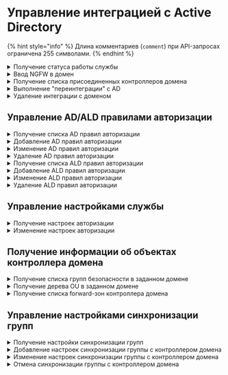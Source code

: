 # Управление интеграцией с Active Directory

{% hint style="info" %}
Длина комментариев (`comment`) при API-запросах ограничена 255 символами.
{% endhint %}

<details>
<summary>Получение статуса работы службы</summary>

```
GET /ad_backend/status
```

**Ответ на успешный запрос:**

```json5
{
    "msg": ["string"] //(Список ошибок)
}
```

Возможные ошибки:

* **no_license** - Лицензия отсутствует | License is not available

</details>

<details>
<summary>Ввод NGFW в домен</summary>

```
POST /ad_backend/domains
```

**Json-тело запроса:**

```json5
{
    "name": "string", 
    "computer_name": "string",
    "dns_ips": ["string"],
    "user": "string",
    "password": "string",
    "ldap_paths": ["string"]
}
```

* `"name"` - имя домена;
* `"computer_name"` - имя компьютера (NGFW) в домене;
* `"dns_ips"` - список IP-адресов контроллеров домена;
* `"user"` - имя пользователя, имеющего права на ввод компьютера в домен;
* `"password"` - пароль пользователя `user`;
* `"ldap_paths"` - список LDAP-путей, по которым будет происходит поиск групп безопасности. Максимум 10 путей, максимальная длина строки - 1024 символа. Если при интеграции передать пустой список, то поиск групп безопасности будет производиться по всему лесу доменов. Если указаны конкретные LDAP-пути, импорт прочих пользователей и групп безопасности будет невозможен.

Ответ: 200 OK

</details>

<details>
<summary>Получение списка присоединенных контроллеров домена</summary>

```
GET /ad_backend/domains
```

**Ответ на успешный запрос:**

```json5
[
    {
        "name": "string",  
        "computer_name": "string",
        "dns_ips": ["string"], 
        "ldap_paths": ["string"],
    },
    ...
]
```

</details>

<details>
<summary>Выполнение "переинтеграции" с AD</summary>

```
PUT /ad_backend/domains/<domain_name>
```

**Json-тело запроса:**

```json5
{
    "computer_name": "string",
    "user": "string",
    "password": "string",
    "ldap_paths": ["string"]
}
```

Ответ: 200 OK

</details>

<details>
<summary>Удаление интеграции с доменом</summary>

```
DELETE /ad_backend/domains/<domain_name>
```

Ответ: 200 OK

При выводе NGFW из домена удаляются все настройки интеграции с контроллером доменом, а
также все настройки синхронизируемых групп. При этом сами
группы и пользователи в них становятся локальными.

Удаление созданного для NGFW компьютера в AD не производится.

</details>

## Управление AD/ALD правилами авторизации

<details>
<summary>Получение списка AD правил авторизации</summary>

```
GET /web/admins/ad?format_type=JSON|CSV&columns=['id','enabled',...]
```

**Параметры запроса:**

* `format_type` - поддерживается `CSV` и `JSON`, по умолчанию `JSON`;
* `columns` - список столбцов, которые попадут в `CSV` отчет, по умолчанию пустой список.

**Ответ на успешный запрос:**

```
[
    {
        "id": "string",
        "enabled": "boolean",
        "role": "integer",
        "group_alias": "string",
        "comment": "string",
    },
    ...
]
```

* `id` - идентификатор правила;
* `enabled` - правило включено/выключено (можно/нельзя по нему зайти в систему);
* `role` - идентификатор уровня доступа правила;
* `group_alias` - алиас группы безопасности;
* `comment` - комментарий.

</details>

<details>
<summary>Добавление AD правил авторизации</summary>

```
POST /web/admins/ad
```

**Json-тело запроса:**

```
{
    "enabled": "boolean",
    "role": "integer",
    "group_alias": "string",
    "comment": "string",
}
```

**Ответ на успешный запрос:**

```
{
    "id": "string",
}
```

* `enabled` - правило включено/выключено (можно/нельзя по нему зайти в систему);
* `role` - идентификатор уровня доступа правила;
* `group_alias` - алиас группы безопасности, тип алиаса должен соответствовать типу домена;
* `comment` - комментарий, максимальная длина 256 символов, **может** быть пустым.

</details>

<details>
<summary>Изменение AD правил авторизации</summary>

```
PATCH /web/admins/ad/$ID
```

`$ID` - идентификатор правила.

**Json-тело запроса:**

```
{
    "enabled": "boolean",
    "role": "integer",
    "group_alias": "string",
    "comment": "string",
}
```

**Ответ на успешный запрос:** 200 OK

**При успехе веб-сессии удаляются.**

* `enabled` - правило включено/выключено (можно/нельзя по нему зайти в систему);
* `role` - идентификатор уровня доступа правила;
* `group_alias` - алиас группы безопасности, тип алиаса должен соответствовать типу домена;
* `comment` - комментарий, максимальная длина 256 символов, **может** быть пустым.

</details>

<details>
<summary>Удаление AD правил авторизации</summary>

```
DELETE /web/admins/ad/$ID
```

`$ID` - идентификатор правила.

**Ответ на успешный запрос:** 200 OK

</details>

<details>
<summary>Получение списка ALD правил авторизации</summary>

```
GET /web/admins/ald?format_type=JSON|CSV&columns=['id','enabled',...]
```

**Параметры запроса:**

* `format_type` - поддерживается `CSV` и `JSON`, по умолчанию `JSON`;
* `columns` - список столбцов, которые попадут в `CSV` отчет, по умолчанию пустой список.

**Ответ на успешный запрос:**

```
[
    {
        "id": "string",
        "enabled": "boolean",
        "role": "integer",
        "group_alias": "string",
        "comment": "string",
    },
    ...
]
```

* `id` - идентификатор правила;
* `enabled` - правило включено/выключено (можно/нельзя по нему зайти в систему);
* `role` - идентификатор уровня доступа правила;
* `group_alias` - алиас группы безопасности;
* `comment` - комментарий.

</details>


<details>
<summary>Добавление ALD правил авторизации</summary>

```
POST /web/admins/ald
```

**Json-тело запроса:**

```
{
    "enabled": "boolean",
    "role": "integer",
    "group_alias": "string",
    "comment": "string",
}
```

**Ответ на успешный запрос:**

```
{
    "id": "string",
}
```

* `enabled` - правило включено/выключено (можно/нельзя по нему зайти в систему);
* `role` - идентификатор уровня доступа правила;
* `group_alias` - алиас группы безопасности, тип алиаса должен соответствовать типу домена;
* `comment` - комментарий, максимальная длина 256 символов, **может** быть пустым.

</details>

<details>
<summary>Изменение ALD правил авторизации</summary>

```
PATCH /web/admins/ald/$ID
 ```

`$ID` - идентификатор правила.

**Json-тело запроса:**

```
{
    "enabled": "boolean",
    "role": "integer",
    "group_alias": "string",
    "comment": "string",
}
```

**Ответ на успешный запрос:** 200 OK

* `enabled` - правило включено/выключено (можно/нельзя по нему зайти в систему);
* `role` - идентификатор уровня доступа правила;
* `group_alias` - алиас группы безопасности, тип алиаса должен соответствовать типу домена;
* `comment` - комментарий, максимальная длина 256 символов, **может** быть пустым.

</details>

<details>
<summary>Удаление ALD правил авторизации</summary>

```
DELETE /web/admins/ald/$ID
```

`$ID` - идентификатор правила.

**Ответ на успешный запрос:** 200 OK

</details>

## Управление настройками службы

<details>
<summary>Получение настроек авторизации</summary>

```
GET /ad_backend/settings
```

**Ответ на успешный запрос:**

```json5
{
    "authorization_by_logs": "boolean" //(Включена/выключена авторизация по логам AD)
}
```

</details>

<details>
<summary>Изменение настроек авторизации</summary>

```
PUT /ad_backend/settings
```

**Json-тело запроса:**

```json5
{
    "authorization_by_logs": "boolean"
}
```

Ответ: 200 OK

</details>

## Получение информации об объектах контроллера домена

<details>
<summary>Получение списка групп безопасности в заданном домене</summary>

```
GET /ad_backend/domains/<domain_name>/security_groups
```

**Ответ на успешный запрос:**

```json5
[
    {
        "name": "string",
        "guid": "string"
    }
]
```

* `"name"` - отображаемое имя группы безопасности;
* `"guid"` - objectGUID группы безопасности.

</details>

<details>
<summary>Получение дерева OU в заданном домене</summary>

```
GET /ad_backend/domains/<domain_name>/tree
```

**Ответ на успешный запрос:**

```json5
[
    {
        "name": "string",
        "guid": "string",
        "parent_guid": "string" | "null"
    }
]
```

* `"name"` - отображаемое имя группы;
* `"guid"` - objectGUID группы;
* `"parent_guid"` - objectGUID родительской группы.

Дерево представлено в виде линейного списка со всеми узлами. У каждого узла
есть его guid и guid родителя.

</details>

<details>
<summary>Получение списка forward-зон контроллера домена</summary>

```
GET /ad_backend/forward_zones
```

**Ответ на успешный запрос:**

```json5
[
    {
        "id":  "string",
        "name": "string",
        "servers": ["string"],
        "enabled": "boolean",
        "comment": "string"
    },
    ...
]
```

* `"id"` - уникальное название зоны;
* `"name"` - название зоны;
* `"servers"` - список IP-адресов DNS-серверов;
* `"enabled"` - включена/выключена зона;
* `"comment"` - комментарий (может быть пустым).

</details>

## Управление настройками синхронизации групп

<details>
<summary>Получение настройки синхронизации групп</summary> OK

```
GET /ad_backend/group_settings
```

**Ответ на успешный запрос:**

```json5
[
  {
    "id": "int",
    "group_id": "int",
    "search_filter": "string",
    "object_guid": "string",
    "domain_name": "string",
    "sync_type": "ldap" | "security"
  },
  ...
]
```

* `"id"` - ID записи синхронизации;
* `"group_id"` - id группы NGFW;
* `"search_filter"` - фильтр поиска в домене;
* `"object_guid"` - objectGUID группы из AD, с которой выполняется синхронизация;
* `"domain_name"` - имя домена, с которым выполняется синхронизация;
* `"sync_type"` - `"security"`, если группа синхронизируется с группой безопасности, `"ldap"` - если группа синхронизируется с OU.

</details>

<details>
<summary>Добавление настроек синхронизации группы с контроллером домена</summary>

Группа безопасности импортируется как плоский список пользователей без
сохранения древовидной структуры AD. Синхронизация с OU сохраняет древовидную структуру пользователей.

Если группа была локальной, а после этого запроса - синхронизируемой, то все ее
текущие потомки считаются импортированными из AD. Если в домене таких
пользователей нет, то они при первой же синхронизации будут перемещены в
корзину.

```
POST /ad_backend/group_settings
```

**Json-тело запроса:**

```json5
{
    "search_filter": "string",
    "object_guid": "string",
    "group_id": "integer",
    "domain_name": "string",
    "sync_type": "ldap" | "security"
  }
```

**Ответ на успешный запрос:**

```
{
    "id": "sync_record_id"
}
```

</details>

<details>
<summary>Изменение настроек синхронизации группы с контроллером домена</summary>

Группа безопасности импортируется как плоский список пользователей без
сохранения древовидной структуры AD. Синхронизация с OU сохраняет древовидную структуру пользователей.

```
PUT /ad_backend/group_settings/<id записи синхронизации>
```

**Json-тело запроса:**

```json5
{
    "search_filter": "string",
    "object_guid": "string",
    "domain_name": "string",
    "group_id": "integer",
    "sync_type": "ldap" | "security"
  }
```

Ответ: 200 ОК

</details>

<details>
<summary>Отмена синхронизации группы с контроллером домена</summary>

После отмены синхронизации группы с доменом все ее потомки считаются
локальными. Для авторизации таких пользователей нужно либо ставить тип
авторизации "по IP", либо менять всем пароли.

```
DELETE /ad_backend/group_settings/<id группы NGFW>
```

Ответ: 200 ОК

</details>